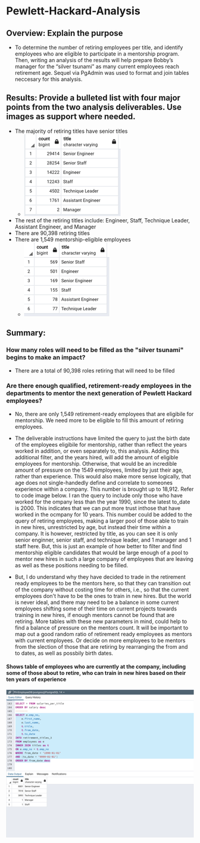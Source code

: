 # Pewlett-Hackard-Analysis

## Overview: Explain the purpose
- To determine the number of retiring employees per title, and identify employees who are eligible to participate in a mentorship program. Then, writing an analysis of the results will help prepare Bobby’s manager for the “silver tsunami” as many current employees reach retirement age. Sequel via PgAdmin was used to format and join tables neccesary for this analysis. 

## Results: Provide a bulleted list with four major points from the two analysis deliverables. Use images as support where needed.
- The majority of retiring titles have senior titles
  - ![retiring_titles.png](https://github.com/forrestcasey/Pewlett-Hackard-Analysis/blob/main/Schema/retiring_titles.png)
- The rest of the retiring titles include: Engineer, Staff, Technique Leader, Assistant Engineer, and Manager
- There are 90,398 retiring titles
- There are 1,549 mentorship-eligible employees
  - ![mentorship_eligibility.png](https://github.com/forrestcasey/Pewlett-Hackard-Analysis/blob/main/Schema/mentorship_eligibility.png)

## Summary:

### How many roles will need to be filled as the "silver tsunami" begins to make an impact?
  - There are a total of 90,398 roles retiring that will need to be filled

### Are there enough qualified, retirement-ready employees in the departments to mentor the next generation of Pewlett Hackard employees?
  - No, there are only 1,549 retirement-ready employees that are eligibile for mentorship. We need more to be eligible to fill this amount of retiring employees.

- The deliverable instructions have limited the query to just the birth date of the employees eligibile for mentorship, rather than reflect the years worked in addition, or even separately to, this analysis. Adding this additional filter, and the years hired, will add the amount of eligible employees for mentorship. Otherwise, that would be an incredible amount of pressure on the 1549 employees, limited by just their age, rather than experience. This would also make more sense logically, that age does not single-handedly define and correlate to someones experience within a company. This number is brought up to 18,912. Refer to code image below. I ran the query to include only those who have worked for the ompany less than the year 1990, since the latest to_date is 2000. This indicates that we can put more trust inthose that have worked in the ocmpany for 10 years. This number could be added to the query of retiring employees, making a larger pool of those able to train in new hires, unrestricted by age, but instead their time within a company. It is however, restricted by title, as you can see it is only senior enginner, senior staff, and technique leader, and 1 manager and 1 staff here. But, this is just an example of how better to filter and find mentorship eligible candidates that would be large enough of a pool to mentor new hires in such a large company of employees that are leaving as well as these positions needing to be filled. 
- But, I do understand why they have decided to trade in the retirement ready employees to be the mentors here, so that they can transition out of the company without costing time for others, i.e., so that the current employees don't have to be the ones to train in new hires. But the world is never ideal, and there may need to be a balance in some current employees shifting some of their time on current projects towards training in new hires, if enough mentors cannot be found that are retiring. More tables with these new parameters in mind, could help to find a balance of pressure on the mentors count. It will be important to map out a good random ratio of retirement ready employees as mentors with current employees. Or decide on more employees to be mentors from the slection of those that are retiring by rearranging the from and to dates, as well as possbily birth dates.

#### Shows table of employees who are currently at the company, including some of those about to retire, who can train in new hires based on their ten years of experience
![ten_years_worked.png](https://github.com/forrestcasey/Pewlett-Hackard-Analysis/blob/main/Schema/ten_years_worked.png)


